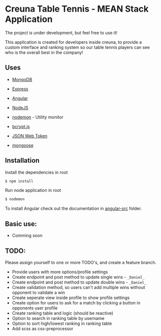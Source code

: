 # Creuna Table Tennis - MEAN Stack Application

The project is under development, but feel free to use it!

This application is created for developers inside creuna, to provide a custom interface and ranking system so our table tennis players can see who is the overall best in the company!

## Uses

* [MongoDB](https://www.mongodb.com/)
* [Express](https://expressjs.com/)
* [Angular](https://angular.io/)
* [NodeJS](https://nodejs.org/en/)

* [nodemon](https://nodemon.io/) - Utility monitor
* [bcrypt.js](https://github.com/dcodeIO/bcrypt.js)
* [JSON Web Token](https://jwt.io/)
* [mongoose](http://mongoosejs.com/)

## Installation

Install the dependencies in root

```sh
$ npm install
```

Run node application in root

```sh
$ nodemon
```

To install Angular check out the documentation in [angular-src](/angular-src/README.md) folder.



## Basic use:

* Comming soon

## TODO:

Please assign yourself to one or more TODO's, and create a feature branch.

* Provide users with more options/profile settings
* Create endpoint and post method to update single wins - `_Daniel_`
* Create endpoint and post method to update double wins - `_Daniel_`
* Create validation method, so users can't add multiple wins without opponent to validate a win
* Create seperate view inside profile to show profile settings
* Create option for users to ask for a match by clicking a button in opponents user profile
* Create ranking table and logic (should be reactive)
* Option to search in ranking table by username
* Option to sort high/lowest ranking in ranking table
* Add scss as css-preprocessor
